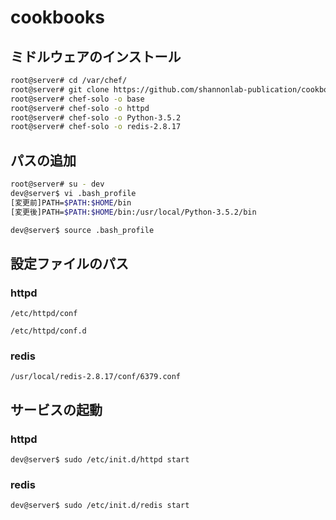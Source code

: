 # cookbooks

## ミドルウェアのインストール
```bash
root@server# cd /var/chef/
root@server# git clone https://github.com/shannonlab-publication/cookbooks.git
root@server# chef-solo -o base
root@server# chef-solo -o httpd
root@server# chef-solo -o Python-3.5.2
root@server# chef-solo -o redis-2.8.17
```

## パスの追加
```bash
root@server# su - dev
dev@server$ vi .bash_profile
[変更前]PATH=$PATH:$HOME/bin
[変更後]PATH=$PATH:$HOME/bin:/usr/local/Python-3.5.2/bin

dev@server$ source .bash_profile
```


## 設定ファイルのパス

### httpd
`/etc/httpd/conf`

`/etc/httpd/conf.d`

### redis
`/usr/local/redis-2.8.17/conf/6379.conf`

## サービスの起動
### httpd

`dev@server$ sudo /etc/init.d/httpd start`

### redis

`dev@server$ sudo /etc/init.d/redis start`

